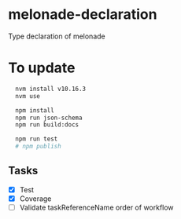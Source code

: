 # melonade-declaration

Type declaration of melonade

# To update

```bash
  nvm install v10.16.3
  nvm use

  npm install
  npm run json-schema
  npm run build:docs

  npm run test
  # npm publish
```

## Tasks

- [x] Test
- [x] Coverage
- [ ] Validate taskReferenceName order of workflow
